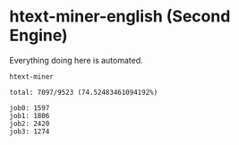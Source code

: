 # htext-miner-english (Second Engine)

Everything doing here is automated.

```
htext-miner

total: 7097/9523 (74.52483461094192%)

job0: 1597
job1: 1806
job2: 2420
job3: 1274
```